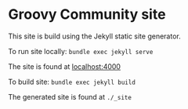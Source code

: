 # Groovy Community site

This site is build using the Jekyll static site generator.

To run site locally: `bundle exec jekyll serve`

The site is found at [localhost:4000](http://localhost:4000)

To build site: `bundle exec jekyll build`

The generated site is found at `./_site`
